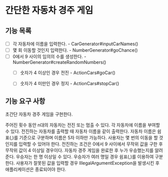 # 간단한 자동차 경주 게임

## 기능 목록
- [ ] 각 자동차에 이름을 입력한다. - CarGenerator#inputCarNames()
- [ ] 몇 회 이동할 것인지 입력한다. - NumberGenerator#goChance()
- [ ] 0에서 9 사이의 임의의 수를 생성한다. - NumberGenerator#createRandomNumbers()
    - [ ] 숫자가 4 이상인 경우 전진 - ActionCars#goCar()
    - [ ] 숫자가 4 미만인 경우 정지 - ActionCars#stopCar()



## 기능 요구 사항

초간단 자동차 경주 게임을 구현한다.

주어진 횟수 동안 n대의 자동차는 전진 또는 멈출 수 있다.
각 자동차에 이름을 부여할 수 있다. 전진하는 자동차를 출력할 때 자동차 이름을 같이 출력한다.
자동차 이름은 쉼표(,)를 기준으로 구분하며 이름은 5자 이하만 가능하다.
사용자는 몇 번의 이동을 할 것인지를 입력할 수 있어야 한다.
전진하는 조건은 0에서 9 사이에서 무작위 값을 구한 후 무작위 값이 4 이상일 경우이다.
자동차 경주 게임을 완료한 후 누가 우승했는지를 알려준다. 우승자는 한 명 이상일 수 있다.
우승자가 여러 명일 경우 쉼표(,)를 이용하여 구분한다.
사용자가 잘못된 값을 입력할 경우 IllegalArgumentException을 발생시킨 후 애플리케이션은 종료되어야 한다.